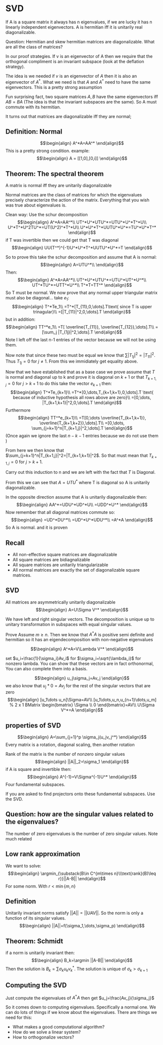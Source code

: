 # SVD

If A is a square matrix it always has n eigenvalues, if we are lucky it has n linearly independent eigenvectors. A is hermitian iff it is unitarily real diagonalizable.

Question: Hermitian and skew hermitian matrices are diagonalizable. What are all the class of matrices?

In our proof strategies. If v is an eigenvector of A then we require that the orthogonal compliment is an invariant subspace (look at the deflation strategy).

The idea is we needed if $v$ is an eigenvector of $A$ then it is also an eigenvector of $A^*$. What we need is that $A$ and $A^*$ need to have the same eigenvectors. This is a pretty strong assumption

Fun surprising fact, two square matrices $A,B$ have the same eigenvectors iff $AB=BA$ (The idea is that the invariant subspaces are the same). So A must commute with its hermitian.

It turns out that matrices are diagonalizable iff they are normal;

## Definition: Normal

$$\begin{align}
A^*A=AA^*
\end{align}$$
This is a pretty strong condition. example:
$$\begin{align}
A = [[1,0],[0,i]]
\end{align}$$

## Theorem: The spectral theorem
A matrix is normal iff they are unitarily diagonalizable

Normal matrices are the class of matrices for which the eigenvalues precisely characterize the action of the matrix. Everything that you wish was true about eigenvalues is.

Clean way: Use the schur decomposition
$$\begin{align}
A^*A=AA^*\\
UT^*U^*UTU^*=UTU^*U^*T^*U\\
U^*T^*U^2TU^*=UT(U^2)^*T^*U\\
U^*U^*T^*UUTU^*U^*=TU^*U^*T^*
\end{align}$$
if T was invertible then we could get that T was diagonal
$$\begin{align}
UU(T^*)^{-1}U^*U^*T^*UUTU^*U^*=T
\end{align}$$

So to prove this take the schur decomposition and assume that A is normal:
$$\begin{align}
A=UTU^*\\
\end{align}$$
Then:
$$\begin{align}
A^*A=AA^*\\
UT^*U^*UTU^*=UTU^*UT^*U^*\\
UT^*TU^*=UTT^*U^*\\
T^*T=TT^*
\end{align}$$
So T must be normal. We now prove that any normal upper triangular matrix must also be diagonal...
take $e_1$:
$$\begin{align}
T^*Te_1\\
=T^*[T_{11},0,\dots].T\text{ since T is upper trinagular}\\
=[|T_{11}|^2,0,\dots].T
\end{align}$$
but in addition:
$$\begin{align}
TT^*e_1\\
=T[ \overline{T_{11}}, \overline{T_{12}},\dots].T\\
=[\sum_j |T_{1j}|^2,\dots].T
\end{align}$$
Note I left off the last n-1 entries of the vector because we will not be using them.

Now note that since these two must be equal we know that $\sum |T_{1j}|^2=|T_{11}|^2$. Thus $T_{1j}=0$ for $j\neq 1$. From this we immidiately get equality above.

Now that we have established that as a base case we prove assume that $T$ is normal and diagonal up to k and prove it is diagonal on $k+1$ or that $T_{k+1,j}=0$ for $j>k+1$ to do this take the vector $e_{k+1}$ then:
$$\begin{align}
T^*Te_{k+1}\\
=T^*[0,\dots,T_{k+1,k+1},0,\dots].T \text{ because of inductive hypothesis all rows above are zero}\\
=[0,\dots, |T_{k+1,k+1}|^2,0,\dots].T
\end{align}$$
Furthermore
$$\begin{align}
TT^*e_{k+1}\\
=T[0,\dots \overline{T_{k+1,k+1}}, \overline{T_{k+1,k+2}},\dots].T\\
=[0,\dots, \sum_{j=k+1}^n|T_{k+1,j}|^2,\dots].T
\end{align}$$
(Once again we ignore the last $n-k-1$ entries because we do not use them )

From here we then know that $\sum_{j=k+1}^n|T_{k+1,j}|^2=|T_{k+1,k+1}|^2$. So that must mean that $T_{k+1,j}=0$ for $j>k+1$.

Carry out this induction to n and we are left with the fact that $T$ is Diagonal.

From this we can see that $A=UTU^*$ where T is diagonal so A is unitarily diagonalizable.

In the opposite direction assume that A is unitarily diagonalizable then:
$$\begin{align}
AA^*=UDU^*UD^*U\\
=UDD^*U^*
\end{align}$$
Now remember that all diagonal matrices commute so:
$$\begin{align}
=UD^*DU^*\\
=UD^*U^*UDU^*\\
=A^*A
\end{align}$$
So A is normal. and it is proven

## Recall
- All non-effective square matrices are diagonalizable
- All square matrices are bidiagnalizable
- All square matrices are unitarily triangularizable
- All normal matrices are exactly the set of diagonalizable square matrices.

## SVD
All matrices are asymmetrically unitarily diagonalizable
$$\begin{align}
A=U\Sigma V^*
\end{align}$$

We have left and right singular vectors. The decomposition is unique up to unitary transformation in subspaces with equal singular values.

Prove Assume $m\geq n$. Then we know that $A^*A$ is positive semi definite and hermitian so it has an eigendecomposition with non-negative eigenvalues

$$\begin{align}
A^*A=V\Lambda V^*
\end{align}$$

set $u_i=\frac{1}{\sigma_i}Av_i$ for $\sigma_i=\sqrt{\lambda_i}$ for nonzero lambda. You can show that these vectors are in fact orthonormal, You can also complete them into a basis.

$$\begin{align}
u_j\sigma_j=Av_j
\end{align}$$
we also know that $u_j*0=Av_j$ for the rest of the singular vectors that are zero
$$\begin{align}
[u_1\dots u_n]\Sigma=AV\\
[u_1\dots,u_n,u_{n+1}\dots,u_m] % 2 x 1 BMatrix
\begin{bmatrix}
\Sigma \\
0
\end{bmatrix}=AV\\
U\Sigma V^*=A
\end{align}$$
## properties of SVD
$$\begin{align}
A=\sum_{j=1}^p \sigma_j(u_jv_j^*)
\end{align}$$
Every matrix is a rotation, diagonal scaling, then another rotation

Rank of the matrix is the number of nonzero singular values
$$\begin{align}
||A||_2=\sigma_1
\end{align}$$
if A is square and invertible then:
$$\begin{align}
A^{-1}=V\Sigma^{-1}U^*
\end{align}$$
Four fundamental subspaces.

If you are asked to find projectors onto these fundamental subspaces. Use the SVD.

## Question: how are the singular values related to the eigenvalues?
The number of zero eigenvalues is the number of zero singular values. Note much related

## Low rank approximation
We want to solve:
$$\begin{align}
\argmin_{\substack{B\in C^{m\times n}\\\text{rank}(B)\leq r}}||A-B|| \end{align}$$
For some norm. With $r< \min\{m,n\}$

## Definition
Unitarily invariant norms satisfy $||A||=||UAV||$. So the norm is only a function of its singular values.
$$\begin{align}
||A||=f(\sigma_1,\dots,\sigma_p)
\end{align}$$

## Theorem: Schmidt
if a norm is unitarily invariant then:
$$\begin{align}
B_k=\argmin ||A-B||
\end{align}$$
Then the solution is $B_k=\sum \sigma_ku_kv_k^*$. The solution is unique of $\sigma_k>\sigma_{k+1}$
## Computing the SVD
Just compute the eigenvalues of $A^*A$ then get $u_j=\frac{Av_j}{\sigma_j}$

So it comes down to computing eigenvalues. Specifically a normal one. We can do lots of things if we know about the eigenvalues. There are things we need for this:
- What makes a good computational algorithm?
- How do we solve a linear system?
- How to orthogonalize vectors?
